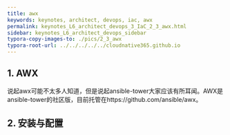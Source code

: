```yaml
---
title: awx
keywords: keynotes, architect, devops, iac, awx
permalink: keynotes_L6_architect_devops_3_IaC_2_3_awx.html
sidebar: keynotes_L6_architect_devops_sidebar
typora-copy-images-to: ./pics/2_3_awx
typora-root-url: ../../../../../cloudnative365.github.io
---
```


## 1. AWX

说起awx可能不太多人知道，但是说起ansible-tower大家应该有所耳闻。AWX是ansible-tower的社区版，目前托管在https://github.com/ansible/awx。

## 2. 安装与配置





